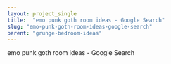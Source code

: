 ```yaml
---
layout: project_single
title:  "emo punk goth room ideas - Google Search"
slug: "emo-punk-goth-room-ideas-google-search"
parent: "grunge-bedroom-ideas"
---
```

emo punk goth room ideas - Google Search